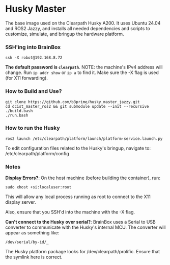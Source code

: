 Husky Master
=============

The base image used on the Clearpath Husky A200. It uses Ubuntu 24.04 and ROS2 Jazzy, and installs all needed dependencies and scripts to customize, simulate, and bringup the hardware platform.

### SSH'ing into BrainBox
```
ssh -X robot@192.168.8.72
```
**The default password is ```clearpath```**. NOTE: the machine's IPv4 address will change. Run ```ip addr show``` or ```ip a``` to find it. Make sure the -X flag is used (for X11 forwarding).

### How to Build and Use?
```
git clone https://github.com/b3prime/husky_master_jazzy.git
cd dcist_master_ros2 && git submodule update --init --recursive
./build.bash
./run.bash
```

### How to run the Husky
```
ros2 launch /etc/clearpath/platform/launch/platform-service.launch.py
```
To edit configuration files related to the Husky's bringup, navigate to: /etc/clearpath/platform/config

### Notes

**Display Errors?**: On the host machine (before building the container), run:
```
sudo xhost +si:localuser:root
```
This will allow any local process running as root to connect to the X11 display server.

Also, ensure that you SSH'd into the machine with the -X flag.

**Can't connect to the Husky over serial?**: BrainBox uses a Serial to USB converter to communicate with the Husky's internal MCU. The converter will appear as something like:
```
/dev/serial/by-id/_
```
The Husky platform package looks for /dev/clearpath/prolific. Ensure that the symlink here is correct.


